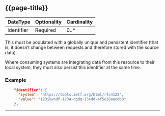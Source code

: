 ## {{page-title}}

<table data-responsive class="nhsd-!t-margin-bottom-6">
    <thead>
        <tr>
            <th data-no-sort>DataType</th>
            <th data-no-sort>Optionality</th>
            <th data-no-sort>Cardinality</th>
        </tr>
    </thead>
    <tbody>
      <tr>
        <td>Identifier</td>
        <td>Required</td>
        <td>0..*</td>
      </tr>
    </tbody>
</table>

This must be populated with a globally unique and persistent identifier (that is, it doesn’t change between requests and therefore stored with the source data). 

Where consuming systems are integrating data from this resource to their local system, they must also persist this identifier at the same time.

### Example

```json
    "identifier": {
      "system": "https://tools.ietf.org/html/rfc4122",
      "value": "123jkwndf-1234-dgdg-134dd-4f5e38aacdb0"
    },
```

---